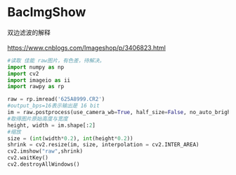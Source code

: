 # BacImgShow<br>  
双边滤波的解释<br>  
https://www.cnblogs.com/Imageshop/p/3406823.html<br>  


```Python
#读取 佳能 raw图片，有色差，待解决。
import numpy as np 
import cv2 
import imageio as ii
import rawpy as rp

raw = rp.imread('625A8999.CR2')
#output_bps=16表示输出是 16 bit 
im = raw.postprocess(use_camera_wb=True, half_size=False, no_auto_bright=True, output_bps=16)
#取得图片原始高度与宽度
height, width = im.shape[:2]
#缩放 
size = (int(width*0.2), int(height*0.2))
shrink = cv2.resize(im, size, interpolation = cv2.INTER_AREA)
cv2.imshow("raw",shrink) 
cv2.waitKey()
cv2.destroyAllWindows()
```
